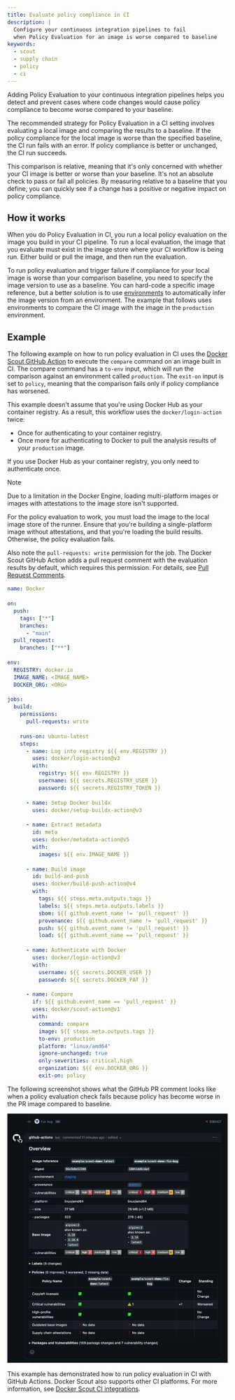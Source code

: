 ```yaml
---
title: Evaluate policy compliance in CI
description: |
  Configure your continuous integration pipelines to fail
  when Policy Evaluation for an image is worse compared to baseline
keywords:
  - scout
  - supply chain
  - policy
  - ci
---
```


Adding Policy Evaluation to your continuous integration pipelines helps you
detect and prevent cases where code changes would cause policy compliance to
become worse compared to your baseline.

The recommended strategy for Policy Evaluation in a CI setting involves
evaluating a local image and comparing the results to a baseline. If the policy
compliance for the local image is worse than the specified baseline, the CI run
fails with an error. If policy compliance is better or unchanged, the CI run
succeeds.

This comparison is relative, meaning that it's only concerned with whether your
CI image is better or worse than your baseline. It's not an absolute check to
pass or fail all policies. By measuring relative to a baseline that you define,
you can quickly see if a change has a positive or negative impact on policy
compliance.

## How it works

When you do Policy Evaluation in CI, you run a local policy evaluation on the
image you build in your CI pipeline. To run a local evaluation, the image that
you evaluate must exist in the image store where your CI workflow is being run.
Either build or pull the image, and then run the evaluation.

To run policy evaluation and trigger failure if compliance for your local image
is worse than your comparison baseline, you need to specify the image version
to use as a baseline. You can hard-code a specific image reference, but a
better solution is to use [environments](../integrations/environment/_index.md)
to automatically infer the image version from an environment. The example that
follows uses environments to compare the CI image with the image in the
`production` environment.

## Example

The following example on how to run policy evaluation in CI uses the [Docker
Scout GitHub Action](https://github.com/marketplace/actions/docker-scout) to
execute the `compare` command on an image built in CI. The compare command has
a `to-env` input, which will run the comparison against an environment called
`production`. The `exit-on` input is set to `policy`, meaning that the
comparison fails only if policy compliance has worsened.

This example doesn't assume that you're using Docker Hub as your container
registry. As a result, this workflow uses the `docker/login-action` twice:

- Once for authenticating to your container registry.
- Once more for authenticating to Docker to pull the analysis results of your
  `production` image.

If you use Docker Hub as your container registry, you only need to authenticate
once.

> [!NOTE]
>
> Due to a limitation in the Docker Engine, loading multi-platform images or
> images with attestations to the image store isn't supported.
>
> For the policy evaluation to work, you must load the image to the local image
> store of the runner. Ensure that you're building a single-platform image
> without attestations, and that you're loading the build results. Otherwise,
> the policy evaluation fails.

Also note the `pull-requests: write` permission for the job. The Docker Scout
GitHub Action adds a pull request comment with the evaluation results by
default, which requires this permission. For details, see
[Pull Request Comments](https://github.com/docker/scout-action#pull-request-comments).

```yaml
name: Docker

on:
  push:
    tags: ["*"]
    branches:
      - "main"
  pull_request:
    branches: ["**"]

env:
  REGISTRY: docker.io
  IMAGE_NAME: <IMAGE_NAME>
  DOCKER_ORG: <ORG>

jobs:
  build:
    permissions:
      pull-requests: write

    runs-on: ubuntu-latest
    steps:
      - name: Log into registry ${{ env.REGISTRY }}
        uses: docker/login-action@v3
        with:
          registry: ${{ env.REGISTRY }}
          username: ${{ secrets.REGISTRY_USER }}
          password: ${{ secrets.REGISTRY_TOKEN }}
      
      - name: Setup Docker buildx
        uses: docker/setup-buildx-action@v3

      - name: Extract metadata
        id: meta
        uses: docker/metadata-action@v5
        with:
          images: ${{ env.IMAGE_NAME }}

      - name: Build image
        id: build-and-push
        uses: docker/build-push-action@v4
        with:
          tags: ${{ steps.meta.outputs.tags }}
          labels: ${{ steps.meta.outputs.labels }}
          sbom: ${{ github.event_name != 'pull_request' }}
          provenance: ${{ github.event_name != 'pull_request' }}
          push: ${{ github.event_name != 'pull_request' }}
          load: ${{ github.event_name == 'pull_request' }}

      - name: Authenticate with Docker
        uses: docker/login-action@v3
        with:
          username: ${{ secrets.DOCKER_USER }}
          password: ${{ secrets.DOCKER_PAT }}

      - name: Compare
        if: ${{ github.event_name == 'pull_request' }}
        uses: docker/scout-action@v1
        with:
          command: compare
          image: ${{ steps.meta.outputs.tags }}
          to-env: production
          platform: "linux/amd64"
          ignore-unchanged: true
          only-severities: critical,high
          organization: ${{ env.DOCKER_ORG }}
          exit-on: policy
```

The following screenshot shows what the GitHub PR comment looks like when a
policy evaluation check fails because policy has become worse in the PR image
compared to baseline.

![Policy evaluation comment in GitHub PR](../images/scout-policy-eval-ci.webp)

This example has demonstrated how to run policy evaluation in CI with GitHub
Actions. Docker Scout also supports other CI platforms. For more information,
see [Docker Scout CI
integrations](../integrations/_index.md#continuous-integration).
